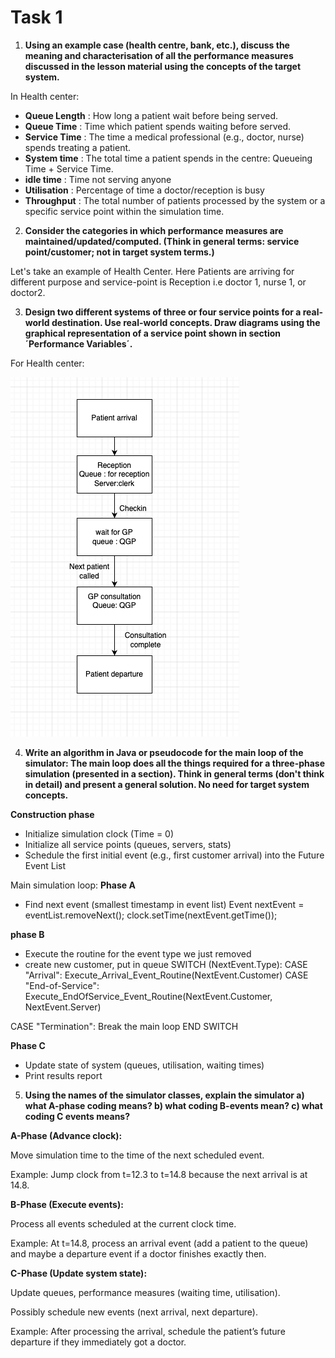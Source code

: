 # Task 1 
1. **Using an example case (health centre, bank, etc.), discuss the meaning and characterisation of all the performance 
measures discussed in the lesson material using the concepts of the target system.**

In Health center:
- **Queue Length** : How long a patient wait before being served.
- **Queue Time** : Time which patient spends waiting before served.
- **Service Time** : The time a medical professional (e.g., doctor, nurse) spends treating a patient.
- **System time** : The total time a patient spends in the centre: Queueing Time + Service Time.
- **idle time** : Time not serving anyone
- **Utilisation** : Percentage of time a doctor/reception is busy
- **Throughput** : The total number of patients processed by the system or a specific service point within the simulation time.





2. **Consider the categories in which performance measures are maintained/updated/computed. (Think in general terms: 
service point/customer; not in target system terms.)**

Let's take an example of Health Center. Here Patients are arriving for different purpose and service-point is
Reception i.e doctor 1, nurse 1, or doctor2.


3. **Design two different systems of three or four service points for a real-world destination. Use real-world concepts. 
Draw diagrams using the graphical representation of a service point shown in section ´Performance Variables´.**

For Health center:


![img.png](img.png)


4. **Write an algorithm in Java or pseudocode for the main loop of the simulator: The main loop does all the things 
required for a three-phase simulation (presented in a section). Think in general terms (don't think in detail) and present
a general solution. No need for target system concepts.**

**Construction phase**
- Initialize simulation clock (Time = 0)
- Initialize all service points (queues, servers, stats)
- Schedule the first initial event (e.g., first customer arrival) into the Future Event List

Main simulation loop:
**Phase A**
- Find next event (smallest timestamp in event list)
Event nextEvent = eventList.removeNext();
clock.setTime(nextEvent.getTime());

**phase B**
- Execute the routine for the event type we just removed
- create new customer, put in queue
SWITCH (NextEvent.Type):
CASE "Arrival":
Execute_Arrival_Event_Routine(NextEvent.Customer)
CASE "End-of-Service":
Execute_EndOfService_Event_Routine(NextEvent.Customer, NextEvent.Server)

CASE "Termination":
    Break the main loop
END SWITCH

**Phase C**
- Update state of system (queues, utilisation, waiting times)
- Print results report



5. **Using the names of the simulator classes, explain the simulator a) what A-phase coding means? b) what coding B-events 
mean? c) what coding C events means?**

**A-Phase (Advance clock):**

Move simulation time to the time of the next scheduled event.

Example: Jump clock from t=12.3 to t=14.8 because the next arrival is at 14.8.

**B-Phase (Execute events):**

Process all events scheduled at the current clock time.

Example: At t=14.8, process an arrival event (add a patient to the queue) and maybe a departure event if a doctor finishes exactly then.

**C-Phase (Update system state):**

Update queues, performance measures (waiting time, utilisation).

Possibly schedule new events (next arrival, next departure).

Example: After processing the arrival, schedule the patient’s future departure if they immediately got a doctor.